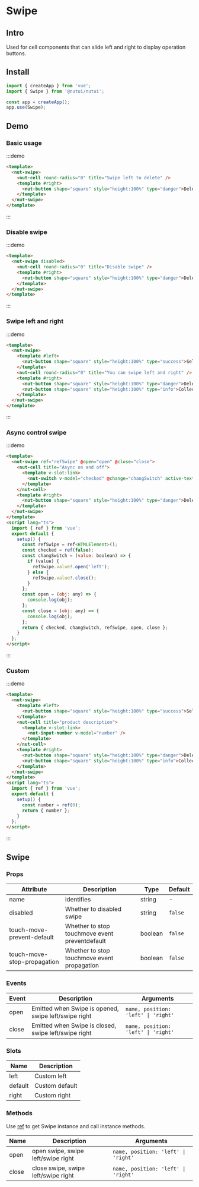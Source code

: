# Swipe

## Intro

Used for cell components that can slide left and right to display operation buttons.

## Install

```javascript
import { createApp } from 'vue';
import { Swipe } from '@nutui/nutui';

const app = createApp();
app.use(Swipe);
```

## Demo

### Basic usage

:::demo

```html
<template>
  <nut-swipe>
    <nut-cell round-radius="0" title="Swipe left to delete" />
    <template #right>
      <nut-button shape="square" style="height:100%" type="danger">Delelte</nut-button>
    </template>
  </nut-swipe>
</template>
```

:::

### Disable swipe

:::demo

```html
<template>
  <nut-swipe disabled>
    <nut-cell round-radius="0" title="Disable swipe" />
    <template #right>
      <nut-button shape="square" style="height:100%" type="danger">Delelte</nut-button>
    </template>
  </nut-swipe>
</template>
```

:::

### Swipe left and right

:::demo

```html
<template>
  <nut-swipe>
    <template #left>
      <nut-button shape="square" style="height:100%" type="success">Select</nut-button>
    </template>
    <nut-cell round-radius="0" title="You can swipe left and right" />
    <template #right>
      <nut-button shape="square" style="height:100%" type="danger">Delelte</nut-button>
      <nut-button shape="square" style="height:100%" type="info">Collect</nut-button>
    </template>
  </nut-swipe>
</template>
```

:::

### Async control swipe

:::demo

```html
<template>
  <nut-swipe ref="refSwipe" @open="open" @close="close">
    <nut-cell title="Async on and off">
      <template v-slot:link>
        <nut-switch v-model="checked" @change="changSwitch" active-text="on" inactive-text="off" />
      </template>
    </nut-cell>
    <template #right>
      <nut-button shape="square" style="height:100%" type="danger">Delelte</nut-button>
    </template>
  </nut-swipe>
</template>
<script lang="ts">
  import { ref } from 'vue';
  export default {
    setup() {
      const refSwipe = ref<HTMLElement>();
      const checked = ref(false);
      const changSwitch = (value: boolean) => {
        if (value) {
          refSwipe.value?.open('left');
        } else {
          refSwipe.value?.close();
        }
      };
      const open = (obj: any) => {
        console.log(obj);
      };
      const close = (obj: any) => {
        console.log(obj);
      };
      return { checked, changSwitch, refSwipe, open, close };
    }
  };
</script>
```

:::

### Custom

:::demo

```html
<template>
  <nut-swipe>
    <template #left>
      <nut-button shape="square" style="height:100%" type="success">Select</nut-button>
    </template>
    <nut-cell title="product description">
      <template v-slot:link>
        <nut-input-number v-model="number" />
      </template>
    </nut-cell>
    <template #right>
      <nut-button shape="square" style="height:100%" type="danger">Delelte</nut-button>
      <nut-button shape="square" style="height:100%" type="info">Collect</nut-button>
    </template>
  </nut-swipe>
</template>
<script lang="ts">
  import { ref } from 'vue';
  export default {
    setup() {
      const number = ref(0);
      return { number };
    }
  };
</script>
```

:::

## Swipe

### Props

| Attribute                   | Description                                    | Type    | Default |
| --------------------------- | ---------------------------------------------- | ------- | ------- |
| name                        | identifies                                     | string  | -       |
| disabled                    | Whether to disabled swipe                      | string  | `false` |
| touch-move-prevent-default  | Whether to stop touchmove event preventdefault | boolean | `false` |
| touch-move-stop-propagation | Whether to stop touchmove event propagation    | boolean | `false` |

### Events

| Event | Description                                          | Arguments                            |
| ----- | ---------------------------------------------------- | ------------------------------------ |
| open  | Emitted when Swipe is opened, swipe left/swipe right | `name, position: 'left' \| 'right' ` |
| close | Emitted when Swipe is closed, swipe left/swipe right | `name, position: 'left' \| 'right' ` |

### Slots

| Name    | Description    |
| ------- | -------------- |
| left    | Custom left    |
| default | Custom default |
| right   | Custom right   |

### Methods

Use [ref](https://vuejs.org/guide/essentials/template-refs.html) to get Swipe instance and call instance methods.

| Name  | Description                         | Arguments                            |
| ----- | ----------------------------------- | ------------------------------------ |
| open  | open swipe, swipe left/swipe right  | `name, position: 'left' \| 'right' ` |
| close | close swipe, swipe left/swipe right | `name, position: 'left' \| 'right' ` |
